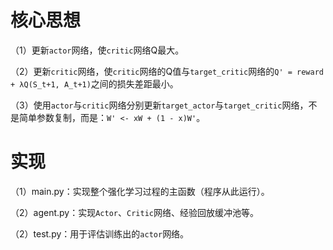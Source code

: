 # 核心思想
（1）更新`actor`网络，使`critic`网络Q最大。

（2）更新`critic`网络，使`critic`网络的Q值与`target_critic`网络的`Q' = reward + λQ(S_t+1, A_t+1)`之间的损失差距最小。

（3）使用`actor`与`critic`网络分别更新`target_actor`与`target_critic`网络，不是简单参数复制，而是：`W' <- xW + (1 - x)W'`。

# 实现
（1）main.py：实现整个强化学习过程的主函数（程序从此运行）。

（2）agent.py：实现`Actor`、`Critic`网络、经验回放缓冲池等。

（2）test.py：用于评估训练出的`actor`网络。